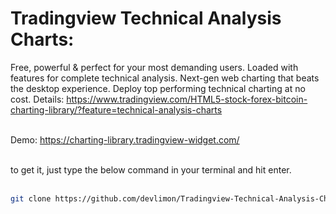 # Tradingview Technical Analysis Charts:
Free, powerful & perfect for your most demanding users. Loaded with features for complete technical analysis. Next-gen web charting that beats the desktop experience. Deploy top performing technical charting at no cost.
Details: <a href="https://www.tradingview.com/HTML5-stock-forex-bitcoin-charting-library/?feature=technical-analysis-charts" target="_blank" >https://www.tradingview.com/HTML5-stock-forex-bitcoin-charting-library/?feature=technical-analysis-charts</a><br><br>

Demo: <a href="https://charting-library.tradingview-widget.com/" target="_blank" >https://charting-library.tradingview-widget.com/</a>

<br>
to get it, just type the below command in your terminal and hit enter.<br><br>

```bash
git clone https://github.com/devlimon/Tradingview-Technical-Analysis-Charts.git
```